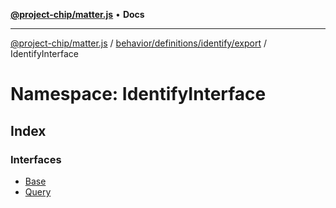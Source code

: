 [**@project-chip/matter.js**](../../../../../../README.md) • **Docs**

***

[@project-chip/matter.js](../../../../../../modules.md) / [behavior/definitions/identify/export](../../README.md) / IdentifyInterface

# Namespace: IdentifyInterface

## Index

### Interfaces

- [Base](interfaces/Base.md)
- [Query](interfaces/Query.md)
